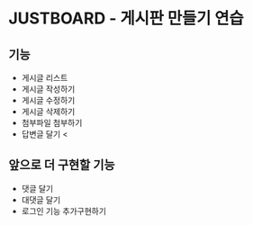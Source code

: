 # JUSTBOARD - 게시판 만들기 연습 
## 기능
- 게시글 리스트 
- 게시글 작성하기
- 게시글 수정하기
- 게시글 삭제하기
- 첨부파일 첨부하기
- 답변글 달기
<
## 앞으로 더 구현할 기능
- 댓글 달기
- 대댓글 달기
- 로그인 기능 추가구현하기
